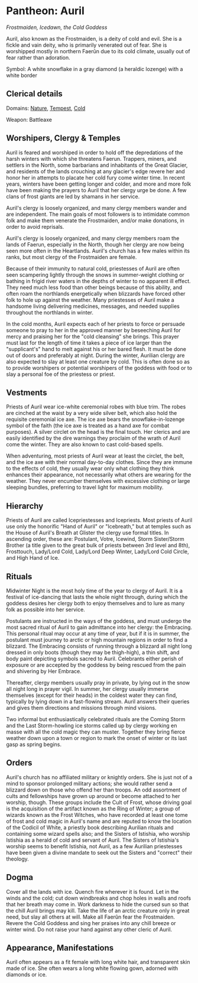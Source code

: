 # Pantheon: Auril
*Frostmaiden, Icedawn, the Cold Goddess*

Auril, also known as the Frostmaiden, is a deity of cold and evil. She is a fickle and vain deity, who is primarily venerated out of fear. She is worshipped mostly in northern Faerûn due to its cold climate, usually out of fear rather than adoration.

Symbol: A white snowflake in a gray diamond (a heraldic lozenge) with a white border

## Clerical details
Domains: [Nature](../../Classes/Cleric/Nature.md), [Tempest](../../Classes/Cleric/Tempest.md), [Cold](../../Classes/Cleric/Cold.md)

Weapon: Battleaxe

## Worshipers, Clergy & Temples
Auril is feared and worshiped in order to hold off the depredations of the harsh winters with which she threatens Faerun. Trappers, miners, and settlers in the North, some barbarians and inhabitants of the Great Glacier, and residents of the lands crouching at any glacier's edge revere her and honor her in attempts to placate her cold fury come winter time. In recent years, winters have been getting longer and colder, and more and more folk have been making the prayers to Auril that her clergy urge be done. A few clans of frost giants are led by shamans in her service.

Auril's clergy is loosely organized, and many clergy members wander and are independent. The main goals of most followers is to intimidate common folk and make them venerate the Frostmaiden, and/or make donations, in order to avoid reprisals.

Auril's clergy is loosely organized, and many clergy members roam the lands of Faerun, especially in the North, though her clergy are now being seen more often in the Heartlands. Auril's church has a few males within its ranks, but most clergy of the Frostmaiden are female.

Because of their immunity to natural cold, priestesses of Auril are often seen scampering lightly through the snows in summer-weight clothing or bathing in frigid river waters in the depths of winter to no apparent ill effect. They need much less food than other beings because of this ability, and often roam the northlands energetically when blizzards have forced other folk to hole up against the weather. Many priestesses of Auril make a handsome living delivering medicines, messages, and needed supplies throughout the northlands in winter.

In the cold months, Auril expects each of her priests to force or persuade someone to pray to her in the approved manner by beseeching Auril for mercy and praising her for the "cold cleansing" she brings. This prayer must last for the length of time it takes a piece of ice larger than the "supplicant's" hand to melt against his or her bared flesh. It must be done out of doors and preferably at night. During the winter, Aurilian clergy are also expected to slay at least one creature by cold. This is often done so as to provide worshipers or potential worshipers of the goddess with food or to slay a personal foe of the priestess or priest.

## Vestments
Priests of Auril wear ice-white ceremonial robes with blue trim. The robes are cinched at the waist by a very wide silver belt, which also hold the requisite ceremonial ice axe. The ice axe bears the snowflake-in-lozenge symbol of the faith (the ice axe is treated as a hand axe for combat purposes). A silver circlet on the head is the final touch. Her clerics and are easily identified by the dire warnings they proclaim of the wrath of Auril come the winter. They are also known to cast cold-based spells.

When adventuring, most priests of Auril wear at least the circlet, the belt, and the ice axe with their normal day-to-day clothes. Since they are immune to the effects of cold, they usually wear only what clothing they think enhances their appearance, not necessarily what others are wearing for the weather. They never encumber themselves with excessive clothing or large sleeping bundles, preferring to travel light for maximum mobility.

## Hierarchy
Priests of Auril are called Icepriestesses and Icepriests. Most priests of Auril use only the honorific "Hand of Auril" or "Icebreath," but at temples such as the House of Auril's Breath at Glister the clergy use formal titles. In ascending order, these are: Postulant, Votre, Icewind, Storm Sister/Storm Brother (a title given to the great bulk of priests between 3rd level and 8th), Frosttouch, Lady/Lord Cold, Lady/Lord Deep Winter, Lady/Lord Cold Circle, and High Hand of Ice.

## Rituals
Midwinter Night is the most holy time of the year to clergy of Auril. It is a festival of ice-dancing that lasts the whole night through, during which the goddess desires her clergy both to enjoy themselves and to lure as many folk as possible into her service.

Postulants are instructed in the ways of the goddess, and must undergo the most sacred ritual of Auril to gain admittance into her clergy: the Embracing. This personal ritual may occur at any time of year, but if it is in summer, the postulant must journey to arctic or high mountain regions in order to find a blizzard. The Embracing consists of running through a blizzard all night long dressed in only boots (though they may be thigh-high), a thin shift, and body paint depicting symbols sacred to Auril. Celebrants either perish of exposure or are accepted by the goddess by being rescued from the pain and shivering by Her Embrace.

Thereafter, clergy members usually pray in private, by lying out in the snow all night long in prayer vigil. In summer, her clergy usually immerse themselves (except for their heads) in the coldest water they can find, typically by lying down in a fast-flowing stream. Auril answers their queries and gives them directions and missions through mind visions.

Two informal but enthusiastically celebrated rituals are the Coming Storm and the Last Storm-howling ice storms called up by clergy working en masse with all the cold magic they can muster. Together they bring fierce weather down upon a town or region to mark the onset of winter or its last gasp as spring begins.

## Orders
Auril's church has no affiliated military or knightly orders. She is just not of a mind to sponsor prolonged military actions; she would rather send a blizzard down on those who offend her than troops. An odd assortment of cults and fellowships have grown up around or become attached to her worship, though. These groups include the Cult of Frost, whose driving goal is the acquisition of the artifact known as the Ring of Winter; a group of wizards known as the Frost Witches, who have recorded at least one tome of frost and cold magic in Auril's name and are reputed to know the location of the Codicil of White, a priestly book describing Aurilian rituals and containing some wizard spells also; and the Sisters of Istishia, who worship Istishia as a herald of cold and servant of Auril. The Sisters of Istishia's worship seems to benefit Istishia, not Auril, as a few Aurilian priestesses have been given a divine mandate to seek out the Sisters and "correct" their theology.

## Dogma
Cover all the lands with ice. Quench fire wherever it is found. Let in the winds and the cold; cut down windbreaks and chop holes in walls and roofs that her breath may come in. Work darkness to hide the cursed sun so that the chill Auril brings may kill. Take the life of an arctic creature only in great need, but slay all others at will. Make all Faerûn fear the Frostmaiden. Revere the Cold Goddess and sing her praises into any chill breeze or winter wind. Do not raise your hand against any other cleric of Auril.

## Appearance, Manifestations
Auril often appears as a fit female with long white hair, and transparent skin made of ice. She often wears a long white flowing gown, adorned with diamonds or ice.
